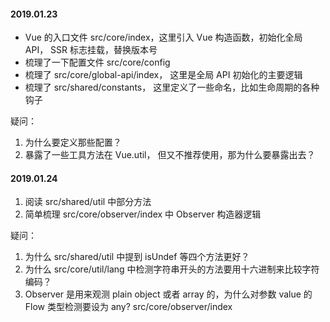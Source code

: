 #### 2019.01.23

- Vue 的入口文件 src/core/index，这里引入 Vue 构造函数，初始化全局 API， SSR 标志挂载，替换版本号
- 梳理了一下配置文件 src/core/config
- 梳理了 src/core/global-api/index， 这里是全局 API 初始化的主要逻辑
- 梳理了 src/shared/constants， 这里定义了一些命名，比如生命周期的各种钩子

疑问：

1. 为什么要定义那些配置？
2. 暴露了一些工具方法在 Vue.util， 但又不推荐使用，那为什么要暴露出去？

#### 2019.01.24

1. 阅读 src/shared/util 中部分方法
2. 简单梳理 src/core/observer/index 中 Observer 构造器逻辑

疑问：

1. 为什么 src/shared/util 中提到 isUndef 等四个方法更好？
2. 为什么 src/core/util/lang 中检测字符串开头的方法要用十六进制来比较字符编码？
3. Observer 是用来观测 plain object 或者 array 的，为什么对参数 value 的 Flow 类型检测要设为 any? src/core/observer/index
